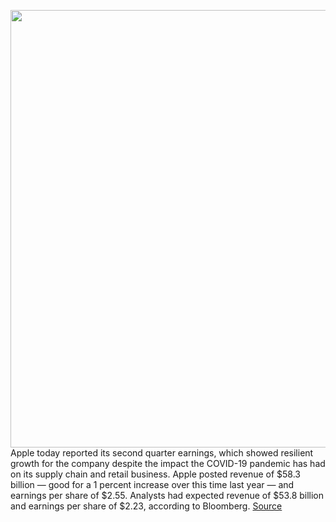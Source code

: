 <img src='https://cdn.vox-cdn.com/thumbor/GeWpozUrrB9fzgU4cD2MQNRKnpc=/0x0:2040x1360/1200x800/filters:focal(854x568:1180x894)/cdn.vox-cdn.com/uploads/chorus_image/image/66736367/acastro_180604_1777_apple_wwdc_0001.0.jpg' width='700px' /><br/>
Apple today reported its second quarter earnings, which showed resilient growth for the company despite the impact the COVID-19 pandemic has had on its supply chain and retail business. Apple posted revenue of $58.3 billion — good for a 1 percent increase over this time last year — and earnings per share of $2.55. Analysts had expected revenue of $53.8 billion and earnings per share of $2.23, according to Bloomberg.
<a href='https://www.theverge.com/2020/4/30/21243158/apple-q2-2020-earnings-coronavirus-covid-19-growth-watch-airpods'> Source <a/>